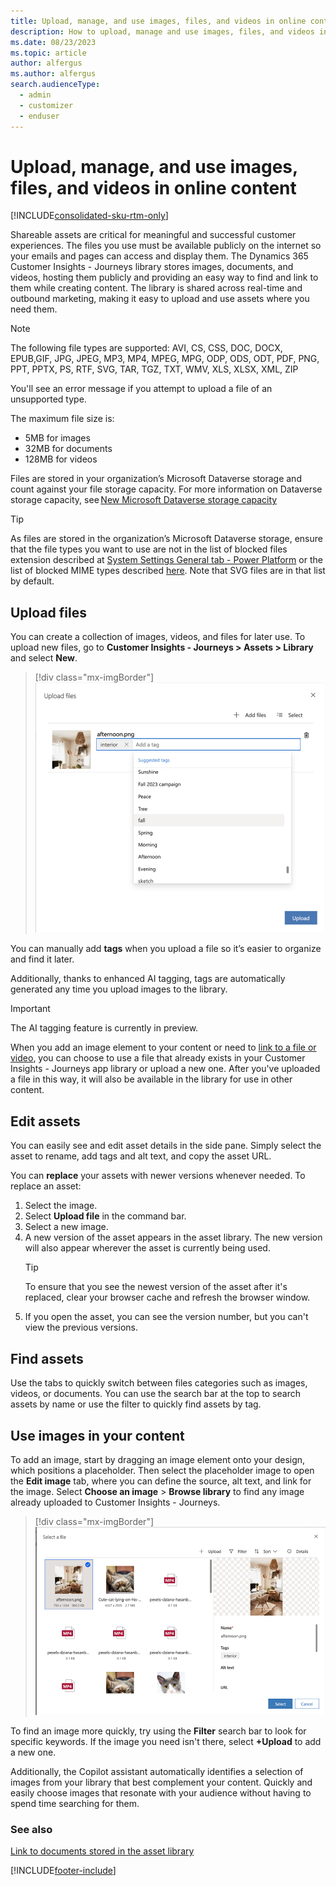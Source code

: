 ```yaml
---
title: Upload, manage, and use images, files, and videos in online content
description: How to upload, manage and use images, files, and videos in Dynamics 365 Customer Insights - Journeys.
ms.date: 08/23/2023
ms.topic: article
author: alfergus
ms.author: alfergus
search.audienceType: 
  - admin
  - customizer
  - enduser
---
```


# Upload, manage, and use images, files, and videos in online content

[!INCLUDE[consolidated-sku-rtm-only](../includes/consolidated-sku-rtm-only.md)]

Shareable assets are critical for meaningful and successful customer experiences. The files you use must be available publicly on the internet so your emails and pages can access and display them. The Dynamics 365 Customer Insights - Journeys library stores images, documents, and videos, hosting them publicly and providing an easy way to find and link to them while creating content. The library is shared across real-time and outbound marketing, making it easy to upload and use assets where you need them. 

> [!NOTE]
> The following file types are supported: AVI, CS, CSS, DOC, DOCX, EPUB,GIF, JPG, JPEG, MP3, MP4, MPEG, MPG, ODP, ODS, ODT, PDF, PNG, PPT, PPTX, PS, RTF, SVG, TAR, TGZ, TXT, WMV, XLS, XLSX, XML, ZIP
>
> You'll see an error message if you attempt to upload a file of an unsupported type.
>
> The maximum file size is: 
> - 5MB for images
> - 32MB for documents
> - 128MB for videos
>
> Files are stored in your organization’s Microsoft Dataverse storage and count against your file storage capacity. For more information on Dataverse storage capacity, see [New Microsoft Dataverse storage capacity](/power-platform/admin/capacity-storage)

> [!TIP]
> As files are stored in the organization’s Microsoft Dataverse storage, ensure that the file types you want to use are not in the list of blocked files extension described at [System Settings General tab - Power Platform](/power-platform/admin/system-settings-dialog-box-general-tab) or the list of blocked MIME types described [here](/power-platform/admin/settings-privacy-security#mime-type-validation). Note that SVG files are in that list by default.  

## Upload files

You can create a collection of images, videos, and files for later use. To upload new files, go to **Customer Insights - Journeys > Assets > Library** and select **New**.

> [!div class="mx-imgBorder"]
> ![upload replace asset](media/upload-new-images-from-library.png "upload replace asset")

You can manually add **tags** when you upload a file so it’s easier to organize and find it later.

Additionally, thanks to enhanced AI tagging, tags are automatically generated any time you upload images to the library.

> [!IMPORTANT]
> The AI tagging feature is currently in preview.

When you add an image element to your content or need to [link to a file or video](/dynamics365/marketing/real-time-marketing-email#link-to-documents-and-videos-stored-in-the-asset-library), you can choose to use a file that already exists in your Customer Insights - Journeys app library or upload a new one. After you've uploaded a file in this way, it will also be available in the library for use in other content.

## Edit assets

You can easily see and edit asset details in the side pane. Simply select the asset to rename, add tags and alt text, and copy the asset URL.

You can **replace** your assets with newer versions whenever needed. To replace an asset:

1. Select the image.
1. Select **Upload file** in the command bar.
1. Select a new image.
1. A new version of the asset appears in the asset library. The new version will also appear wherever the asset is currently being used.
    > [!TIP]
    > To ensure that you see the newest version of the asset after it's replaced, clear your browser cache and refresh the browser window.
1. If you open the asset, you can see the version number, but you can't view the previous versions.

## Find assets

Use the tabs to quickly switch between files categories such as images, videos, or documents. You can use the search bar at the top to search assets by name or use the filter to quickly find assets by tag.

## Use images in your content

To add an image, start by dragging an image element onto your design, which positions a placeholder. Then select the placeholder image to open the **Edit image** tab, where you can define the source, alt text, and link for the image. Select **Choose an image** > **Browse library** to find any image already uploaded to Customer Insights - Journeys.

> [!div class="mx-imgBorder"]
> ![browse images from asset library and use them](media/use-images-from-library.png "browse images from asset library and use them")

To find an image more quickly, try using the **Filter** search bar to look for specific keywords.
If the image you need isn't there, select **+Upload** to add a new one.

Additionally, the Copilot assistant automatically identifies a selection of images from your library that best complement your content. Quickly and easily choose images that resonate with your audience without having to spend time searching for them.

### See also

[Link to documents stored in the asset library](/dynamics365/marketing/real-time-marketing-email#link-to-documents-and-videos-stored-in-the-asset-library)

[!INCLUDE[footer-include](../includes/footer-banner.md)]
